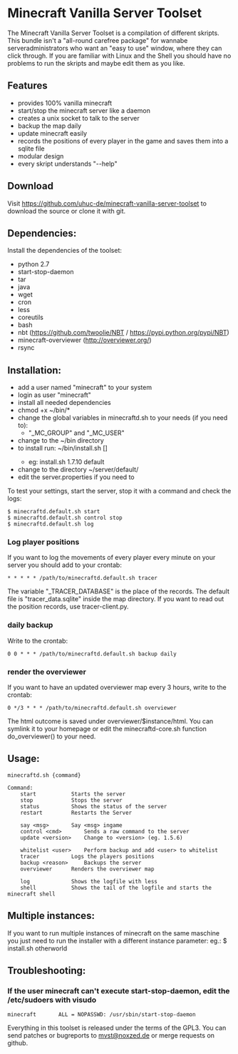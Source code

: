 Minecraft Vanilla Server Toolset
================================

The Minecraft Vanilla Server Toolset is a compilation of different skripts. This bundle isn't a "all-round carefree package" for wannabe serveradministrators who want an "easy to use" window, where they can click through. If you are familiar with Linux and the Shell you should have no problems to run the skripts and maybe edit them as you like.


Features
---------------

* provides 100% vanilla minecraft
* start/stop the minecraft server like a daemon
* creates a unix socket to talk to the server
* backup the map daily
* update minecraft easily
* records the positions of every player in the game and saves them into a sqlite file
* modular design
* every skript understands "--help"

Download
-----------------

Visit https://github.com/uhuc-de/minecraft-vanilla-server-toolset to download the source or clone it with git.


Dependencies:
-----------------

Install the dependencies of the toolset:

* python 2.7
* start-stop-daemon
* tar
* java
* wget 
* cron
* less
* coreutils
* bash 
* nbt (https://github.com/twoolie/NBT / https://pypi.python.org/pypi/NBT)
* minecraft-overviewer (http://overviewer.org/)
* rsync

Installation: 
------------------

* add a user named "minecraft" to your system
* login as user "minecraft"
* install all needed dependencies
* chmod +x ~/bin/*
* change the global variables in minecraftd.sh to your needs (if you need to):
	* "\_MC\_GROUP" and "\_MC\_USER" 
* change to the ~/bin directory
* to install run: ~/bin/install.sh <version> [<instance>]
	* eg: install.sh 1.7.10 default
* change to the directory ~/server/default/
* edit the server.properties if you need to

To test your settings, start the server, stop it with a command and check the logs:

	$ minecraftd.default.sh start
	$ minecraftd.default.sh control stop
	$ minecraftd.default.sh log



### Log player positions

If you want to log the movements of every player every minute on your server you should add to your crontab:

	* * * * * /path/to/minecraftd.default.sh tracer 

The variable "\_TRACER\_DATABASE" is the place of the records. The default file is "tracer\_data.sqlite" inside the map directory. If you want to read out the position records, use tracer-client.py.

### daily backup 

Write to the crontab:

	0 0 * * * /path/to/minecraftd.default.sh backup daily

### render the overviewer 

If you want to have an updated overviewer map every 3 hours, write to the crontab:

	0 */3 * * * /path/to/minecraftd.default.sh overviewer

The html outcome is saved under overviewer/$instance/html. You can symlink it to your homepage or edit the minecraftd-core.sh function do_overviewer() to your need.


Usage:
------------------


	minecraftd.sh {command}

	Command:
		start			Starts the server
		stop			Stops the server
		status			Shows the status of the server
		restart			Restarts the Server

		say <msg>		Say <msg> ingame
		control <cmd>		Sends a raw command to the server
		update <version>	Change to <version> (eg. 1.5.6)

		whitelist <user> 	Perform backup and add <user> to whitelist
		tracer			Logs the players positions 
		backup <reason>		Backups the server
		overviewer		Renders the overviewer map

		log				Shows the logfile with less
		shell			Shows the tail of the logfile and starts the minecraft shell



Multiple instances:
-------------------

If you want to run multiple instances of minecraft on the same maschine you just need to run the installer with a different instance parameter:
eg.: $ install.sh <version> otherworld


Troubleshooting:
------------------

### If the user minecraft can't execute start-stop-daemon, edit the /etc/sudoers with visudo
	minecraft       ALL = NOPASSWD: /usr/sbin/start-stop-daemon



Everything in this toolset is released under the terms of the GPL3. You can send patches or bugreports to mvst@noxzed.de or merge requests on github.
